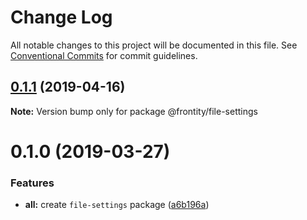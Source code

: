 # Change Log

All notable changes to this project will be documented in this file.
See [Conventional Commits](https://conventionalcommits.org) for commit guidelines.

## [0.1.1](https://github.com/frontity/frontity/compare/@frontity/file-settings@0.1.0...@frontity/file-settings@0.1.1) (2019-04-16)

**Note:** Version bump only for package @frontity/file-settings





# 0.1.0 (2019-03-27)


### Features

* **all:** create `file-settings` package ([a6b196a](https://github.com/frontity/frontity/commit/a6b196a))
